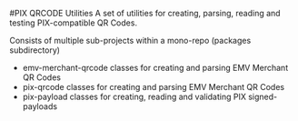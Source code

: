 #PIX QRCODE Utilities
A set of utilities for creating, parsing, reading and testing PIX-compatible QR Codes.

Consists of multiple sub-projects within a mono-repo (packages subdirectory)
  - emv-merchant-qrcode   classes for creating and parsing EMV Merchant QR Codes
  - pix-qrcode            classes for creating and parsing EMV Merchant QR Codes
  - pix-payload           classes for creating, reading and validating PIX signed-payloads
